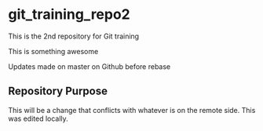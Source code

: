 # git_training_repo2
This is the 2nd repository for Git training

This is something awesome

Updates made on master on Github before rebase

## Repository Purpose

This will be a change that conflicts 
with whatever is on the remote side.
This was edited locally.